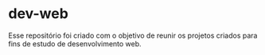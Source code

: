 # dev-web
Esse repositório foi criado com o objetivo de reunir os projetos criados para fins de estudo de desenvolvimento web.
